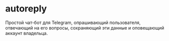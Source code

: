 # autoreply

Простой чат-бот для Telegram, опрашивающий пользователя, отвечающий на его вопросы, сохраняющий эти данные и оповещающий аккаунт владельца.
